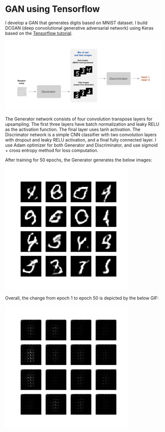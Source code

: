 # GAN using Tensorflow
I develop a GAN that generates digits based on MNIST dataset. I build DCGAN (deep convolutional generative adversarial network) using Keras based on the [Tensorflow tutorial](https://github.com/tensorflow/tensorflow/blob/r1.13/tensorflow/contrib/eager/python/examples/generative_examples/dcgan.ipynb). 

![GAN Pipeline](results/dcgan.png)

The Generator network consists of four convolution transpose layers for upsampling. The first three layers have batch normalization and leaky RELU as the activation function. The final layer uses tanh activation. The Discrimator network is a simple CNN classifier with two convolution layers with dropout and leaky RELU activation, and a final fully connected layer. I use Adam optimizer for both Generator and Discriminator, and use sigmoid + cross entropy method for loss computation.

After training for 50 epochs, the Generator generates the below images:

![Epoch50](results/image_at_epoch_0050.png)

Overall, the change from epoch 1 to epoch 50 is depicted by the below GIF:

![Evolution of Images](results/dcgan.gif)